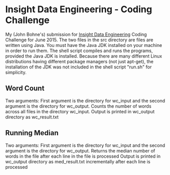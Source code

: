 Insight Data Engineering - Coding Challenge
===========================================================

My (John Bohne's) submission for [Insight Data Engineering](insightdataengineering.com) Coding Challenge for June 2015.
The two files in the src directory are files are written using Java.
You must have the Java JDK installed on your machine in order to run them.
The shell script compiles and runs the programs, provided the Java JDK is installed.
Because there are many different Linux distributions having different package managers (not just apt-get), the installation of the JDK was
not included in the shell script "run.sh" for simplicity.


## Word Count

Two arguments: First argument is the directory for wc_input and the second argument is the directory for wc_output.
Counts the number of words across all files in the directory wc_input.
Output is printed in wc_output directory as wc_result.txt

## Running Median

Two arguments: First argument is the directory for wc_input and the second argument is the directory for wc_output.
Returns the median number of words in the file after each line in the file is processed
Output is printed in wc_output directory as med_result.txt incrementally after each line is processed


